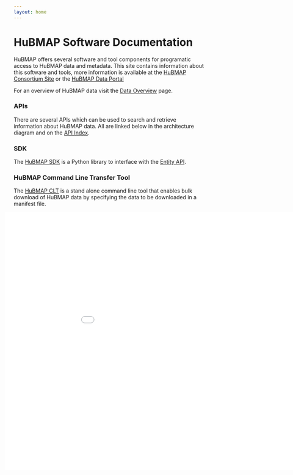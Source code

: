 ```yaml
---
layout: home
---
```


# HuBMAP Software Documentation

HuBMAP offers several software and tool components for programatic access to HuBMAP data and metadata.  This site contains information about this software and tools, more information is available at the [HuBMAP Consortium Site](https://hubmapconsortium.org) or the [HuBMAP Data Portal](https://portal.hubmapconsortium.org)

For an overview of HuBMAP data visit the [Data Overview](/data-sankey/index.html) page.

### APIs
There are several APIs which can be used to search and retrieve information about HuBMAP data.  All are linked below in the architecture diagram and on the [API Index](/apis).

### SDK
The [HuBMAP SDK](/sdk/hubmapsdk.html) is a Python library to interface with the [Entity API](https://smart-api.info/ui/0065e419668f3336a40d1f5ab89c6ba3).

### HuBMAP Command Line Transfer Tool
The [HuBMAP CLT](/clt/index.html) is a stand alone command line tool that enables bulk download of HuBMAP data by specifying the data to be downloaded in a manifest file.

<h3 id="the-hubmap-microservice-architecture" style="margin-bottom: -30px;">The HuBMAP Microservice Architecture</h3>
<iframe src="/hubmap-services-arch.html" name="HuBMAP Services Architecture" width="1000" height="675" style="border:0px; margin-left: -23px;"></iframe>






